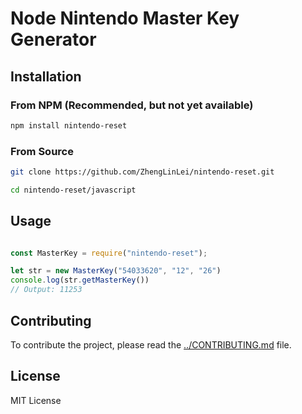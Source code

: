 # Node Nintendo Master Key Generator

## Installation

### From NPM (Recommended, but not yet available)
```bash
npm install nintendo-reset
```

### From Source
```bash
git clone https://github.com/ZhengLinLei/nintendo-reset.git

cd nintendo-reset/javascript
```

## Usage

```js

const MasterKey = require("nintendo-reset");

let str = new MasterKey("54033620", "12", "26")
console.log(str.getMasterKey())
// Output: 11253
```


## Contributing

To contribute the project, please read the [../CONTRIBUTING.md](../CONTRIBUTING.md) file.



## License

MIT License